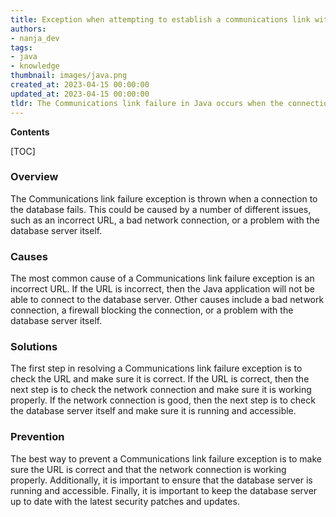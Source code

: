 ```yaml
---
title: Exception when attempting to establish a communications link with a MySQL database com.mysql.jdbc.exceptions.jdbc4.communicationsexception communications link failure
authors:
- nanja_dev
tags:
- java
- knowledge
thumbnail: images/java.png
created_at: 2023-04-15 00:00:00
updated_at: 2023-04-15 00:00:00
tldr: The Communications link failure in Java occurs when the connection between the application and the database is lost.
---
```


**Contents**

[TOC]

### Overview
The Communications link failure exception is thrown when a connection to the database fails. This could be caused by a number of different issues, such as an incorrect URL, a bad network connection, or a problem with the database server itself.

### Causes
The most common cause of a Communications link failure exception is an incorrect URL. If the URL is incorrect, then the Java application will not be able to connect to the database server. Other causes include a bad network connection, a firewall blocking the connection, or a problem with the database server itself.

### Solutions
The first step in resolving a Communications link failure exception is to check the URL and make sure it is correct. If the URL is correct, then the next step is to check the network connection and make sure it is working properly. If the network connection is good, then the next step is to check the database server itself and make sure it is running and accessible.

### Prevention
The best way to prevent a Communications link failure exception is to make sure the URL is correct and that the network connection is working properly. Additionally, it is important to ensure that the database server is running and accessible. Finally, it is important to keep the database server up to date with the latest security patches and updates.
